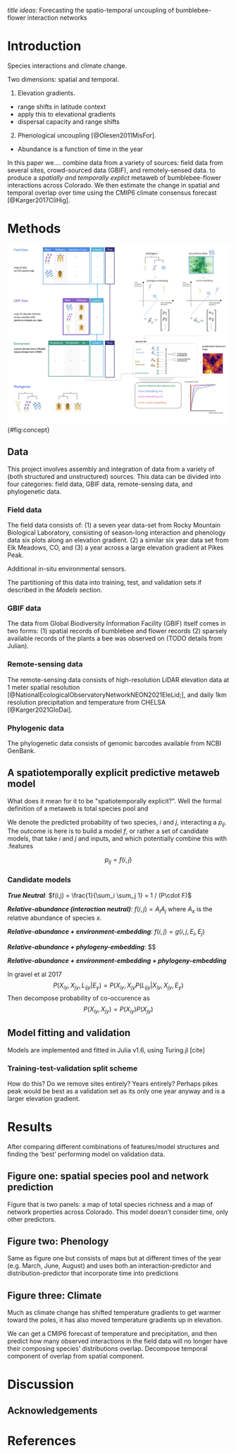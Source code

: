 
_title ideas_:
Forecasting the spatio-temporal uncoupling of bumblebee-flower interaction
networks

# Introduction



Species interactions and climate change.

Two dimensions: spatial and temporal.

1) Elevation gradients.
- range shifts in latitude context
- apply this to elevational gradients
- dispersal capacity and range shifts

2) Phenological uncoupling [@Olesen2011MisFor].
- Abundance is a function of time in the year



In this paper we.... combine data from a variety of sources: field
data from several sites, crowd-sourced data (GBIF), and remotely-sensed
data. to produce a _spatially and temporally explict_ metaweb of
bumblebee-flower interactions across Colorado. We then estimate the
change in spatial and temporal overlap over time using the CMIP6
climate consensus forecast [@Karger2017CliHig].


# Methods


![todo](./figures/concept_v2.png){#fig:concept}


## Data

This project involves assembly and integration of data from a variety
of (both structured and unstructured) sources.
This data can be divided into four categories: field data, GBIF data,
remote-sensing data, and phylogenetic data.

### Field data

The field data consists of: (1) a seven year data-set from Rocky
Mountain Biological Laboratory, consisting of season-long interaction
and phenology data six plots along an elevation gradient. (2) a
similar six year data set from Elk Meadows, CO, and (3) a year across
a large elevation gradient at Pikes Peak.

Additional in-situ environmental sensors.

The partitioning of this data into training, test, and validation sets
if described in the _Models_ section.

### GBIF data

The data from Global Biodiversity Information Facility (GBIF) itself
comes in two forms: (1) spatial records of bumblebee and flower
records (2) sparsely available records of the plants a bee was
observed on (TODO details from Julian).

### Remote-sensing data

The remote-sensing data consists of high-resolution LiDAR elevation
data at 1 meter spatial resolution
[@NationalEcologicalObservatoryNetworkNEON2021EleLid;], and daily 1km
resolution precipitation and temperature from CHELSA
[@Karger2021GloDai].

### Phylogenic data

The phylogenetic data consists of genomic barcodes available from NCBI
GenBank.


## A spatiotemporally explicit predictive metaweb model

What does it mean for it to be "spatiotemporally explicit?".
Well the formal definition of a metaweb is total species pool and

We denote the predicted probability of two species, $i$ and $j$,
interacting a $p_{ij}$. The outcome is here is to build a model $f$,
or rather a set of candidate models, that take $i$ and $j$ and inputs,
and which potentially combine this with .features

$$p_{ij} = f(i,j)$$


### Candidate models

***True Neutral***: $f(i,j) = \frac{1}{\sum_i \sum_j 1} = 1 / (P\cdot F)$

***Relative-abundance (interaction neutral)***: $f(i,j) = A_i A_j$
where $A_x$ is the relative abundance of species $x$.

***Relative-abundance + environment-embedding***: $f(i,j) = g(i,j, E_i, E_j)$

***Relative-abundance + phylogeny-embedding***: $$

***Relative-abundance + environment-embedding + phylogeny-embedding***

In gravel et al 2017
$$P(X_{iy}, X_{jy}, L_{ijy} | E_y) = P(X_{iy},X_{jy}P(L_{ijy} | X_{iy}, X_{jy}, E_y)$$
Then decompose probability of co-occurence as
$$P(X_{iy}, X_{jy}) = P(X_{iy})P(X_{jy})$$

## Model fitting and validation

Models are implemented and fitted in Julia v1.6, using Turing.jl [cite]

### Training-test-validation split scheme

How do this? Do we remove sites entirely? Years entirely?
Perhaps pikes peak would be best as a validation set as its only one
year anyway and is a larger elevation gradient.


# Results

After comparing different combinations of features/model structures and finding
the ‘best’ performing model on validation data.

## Figure one: spatial species pool and network prediction

Figure that is two panels: a map of total species richness and a map of network
properties across Colorado. This model doesn’t consider time, only other
predictors.

## Figure two: Phenology  

Same as figure one but consists of maps but at different times of the year (e.g.
March, June, August) and uses both an interaction-predictor and
distribution-predictor that incorporate time into predictions

##  Figure three: Climate  

Much as climate change has shifted temperature gradients to get warmer toward
the poles, it has also moved temperature gradients up in elevation.

We can get a CMIP6 forecast of temperature and precipitation, and then predict
how many observed interactions in the field data will no longer have their
composing species’ distributions overlap. Decompose temporal component of
overlap from spatial component.


# Discussion


## Acknowledgements


# References
